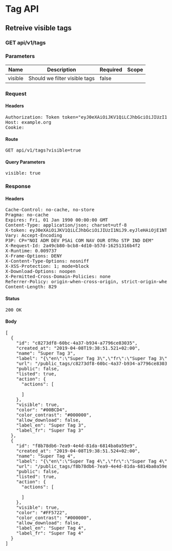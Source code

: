 # Tag API

## Retreive visible tags

### GET api/v1/tags

### Parameters

| Name | Description | Required | Scope |
|------|-------------|----------|-------|
| visible | Should we filter visible tags | false |  |

### Request

#### Headers

<pre>Authorization: Token token=&quot;eyJ0eXAiOiJKV1QiLCJhbGciOiJIUzI1NiJ9.eyJleHAiOjE1NTQ3NTk1MzEsImlhdCI6MTU1NDc0NTEzMSwidXNlcl9pZCI6IjY1NjIxYTU5LThjZWYtNGJhMC04NDg0LTU1NDc2MjI3MTUyYyIsImFiaWxpdGllcyI6eyJ0YWdzIjp7ImNyZWF0ZSI6InRydWUifX19.DIHoNr1p14XOGS6k_5ygBfDLqWdvdw5QrZfGOjwU0H4&quot;
Host: example.org
Cookie: </pre>

#### Route

<pre>GET api/v1/tags?visible=true</pre>

#### Query Parameters

<pre>visible: true</pre>

### Response

#### Headers

<pre>Cache-Control: no-cache, no-store
Pragma: no-cache
Expires: Fri, 01 Jan 1990 00:00:00 GMT
Content-Type: application/json; charset=utf-8
X-token: eyJ0eXAiOiJKV1QiLCJhbGciOiJIUzI1NiJ9.eyJleHAiOjE1NTQ3NTk1MzEsImlhdCI6MTU1NDc0NTEzMSwidXNlcl9pZCI6IjY1NjIxYTU5LThjZWYtNGJhMC04NDg0LTU1NDc2MjI3MTUyYyIsImFiaWxpdGllcyI6eyJ0YWdzIjp7ImNyZWF0ZSI6InRydWUifX19.DIHoNr1p14XOGS6k_5ygBfDLqWdvdw5QrZfGOjwU0H4
Vary: Accept-Encoding
P3P: CP=&quot;NOI ADM DEV PSAi COM NAV OUR OTRo STP IND DEM&quot;
X-Request-Id: 2a49cb80-bcb8-4d10-b57d-16251316b4f2
X-Runtime: 0.009737
X-Frame-Options: DENY
X-Content-Type-Options: nosniff
X-XSS-Protection: 1; mode=block
X-Download-Options: noopen
X-Permitted-Cross-Domain-Policies: none
Referrer-Policy: origin-when-cross-origin, strict-origin-when-cross-origin
Content-Length: 829</pre>

#### Status

<pre>200 OK</pre>

#### Body

<pre>[
  {
    "id": "c8273df8-60bc-4a37-b934-a7796ce83035",
    "created_at": "2019-04-08T19:38:51.521+02:00",
    "name": "Super Tag 3",
    "label": "{\"en\":\"Super Tag 3\",\"fr\":\"Super Tag 3\"}",
    "url": "/public_tags/c8273df8-60bc-4a37-b934-a7796ce83035",
    "public": false,
    "listed": true,
    "action": {
      "actions": [

      ]
    },
    "visible": true,
    "color": "#00BCD4",
    "color_contrast": "#000000",
    "allow_download": false,
    "label_en": "Super Tag 3",
    "label_fr": "Super Tag 3"
  },
  {
    "id": "f8b78db6-7ea9-4e4d-81da-6814ba0a59e9",
    "created_at": "2019-04-08T19:38:51.524+02:00",
    "name": "Super Tag 4",
    "label": "{\"en\":\"Super Tag 4\",\"fr\":\"Super Tag 4\"}",
    "url": "/public_tags/f8b78db6-7ea9-4e4d-81da-6814ba0a59e9",
    "public": false,
    "listed": true,
    "action": {
      "actions": [

      ]
    },
    "visible": true,
    "color": "#FF5722",
    "color_contrast": "#000000",
    "allow_download": false,
    "label_en": "Super Tag 4",
    "label_fr": "Super Tag 4"
  }
]</pre>
